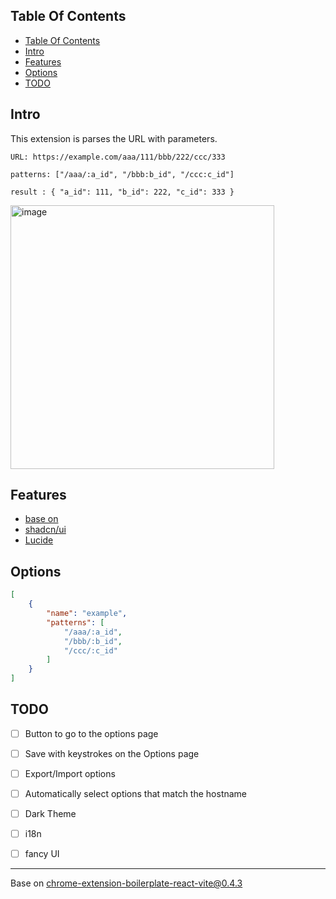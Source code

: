 ## Table Of Contents
- [Table Of Contents](#table-of-contents)
- [Intro](#intro)
- [Features](#features)
- [Options](#options)
- [TODO](#todo)


## Intro
This extension is parses the URL with parameters.


```
URL: https://example.com/aaa/111/bbb/222/ccc/333

patterns: ["/aaa/:a_id", "/bbb:b_id", "/ccc:c_id"]

result : { "a_id": 111, "b_id": 222, "c_id": 333 }
```
<img width="422" alt="image" src="https://github.com/user-attachments/assets/de984925-5d55-4720-93eb-ae91bd19952f" />



## Features
- [base on](https://github.com/Jonghakseo/chrome-extension-boilerplate-react-vite/tree/0.4.3?tab=readme-ov-file#features)
- [shadcn/ui](https://ui.shadcn.com/)
- [Lucide](https://lucide.dev/)

## Options
```json
[
    {
        "name": "example",
        "patterns": [
            "/aaa/:a_id",
            "/bbb/:b_id",
            "/ccc/:c_id"
        ]
    }
]
```

## TODO
- [ ] Button to go to the options page
- [ ] Save with keystrokes on the Options page
- [ ] Export/Import options
- [ ] Automatically select options that match the hostname
- [ ] Dark Theme
- [ ] i18n
- [ ] fancy UI



---

Base on [chrome-extension-boilerplate-react-vite@0.4.3](https://github.com/Jonghakseo/chrome-extension-boilerplate-react-vite/tree/0.4.3)
